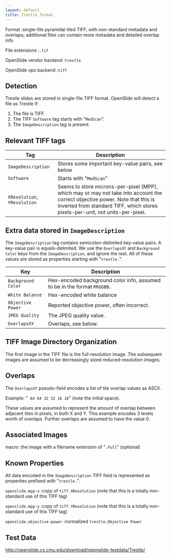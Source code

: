 ```yaml
---
layout: default
title: Trestle format
---
```


Format
:single-file pyramidal tiled TIFF, with non-standard metadata and overlaps; additional files can contain more metadata and detailed overlap info

File extensions
:`.tif`

OpenSlide vendor backend
:`trestle`

OpenSlide ops backend
:`tiff`

Detection
---------

Trestle slides are stored in single-file TIFF format. OpenSlide will detect a file as Trestle if:

 1. The file is TIFF.
 2. The TIFF `Software` tag starts with "`MedScan`".
 3. The `ImageDescription` tag is present.


Relevant TIFF tags
------------------

Tag                         | Description                                    |
----------------------------|------------------------------------------------|
`ImageDescription`          |Stores some important key-value pairs, see below|
`Software`                  |Starts with "`MedScan`"                         |
`XResolution`, `YResolution`|Seems to store microns-per-pixel (MPP), which may or may not take into account the correct objective power. Note that this is inverted from standard TIFF, which stores pixels-per-unit, not units-per-pixel.|


Extra data stored in `ImageDescription`
---------------------------------------

The `ImageDescription` tag contains semicolon-delimited key-value
pairs. A key-value pair is equals-delimited. We use the `OverlapsXY`
and `Background Color` keys from the `ImageDescription`, and ignore
the rest. All of these values are stored as properties starting with
"`trestle.`".

Key              | Description                              |
-----------------|------------------------------------------|
`Background Color`|Hex-encoded background color info, assumed to be in the format `RRGGBB`.|
`White Balance`|Hex-encoded white balance|
`Objective Power`|Reported objective power, often incorrect.|
`JPEG Quality`|The JPEG quality value.|
`OverlapsXY`|Overlaps, see below.|

TIFF Image Directory Organization
---------------------------------

The first image in the TIFF file is the full-resolution image. The
subsequent images are assumed to be decreasingly sized
reduced-resolution images.


Overlaps
--------

The `OverlapsXY` pseudo-field encodes a list of tile overlap values as
ASCII.

Example: "` 64 64 32 32 16 16`" (note the initial space).

These values are assumed to represent the amount of overlap between
adjacent tiles in pixels, in both X and Y. This example encodes 3
levels worth of overlaps. Further overlaps are assumed to have the
value 0.


Associated Images
-----------------

macro
:the image with a filename extension of "`.Full`" (optional)


Known Properties
----------------

All data encoded in the `ImageDescription` TIFF field is represented
as properties prefixed with "`trestle.`".

`openslide.mpp-x`
:copy of `tiff.XResolution` (note that this is a totally non-standard use
of this TIFF tag)

`openslide.mpp-y`
:copy of `tiff.YResolution` (note that this is a totally non-standard use
of this TIFF tag)

`openslide.objective-power`
:normalized `trestle.Objective Power`


Test Data
---------

<http://openslide.cs.cmu.edu/download/openslide-testdata/Trestle/>
